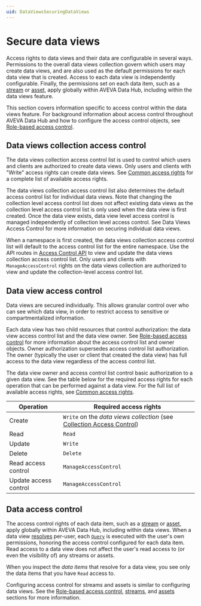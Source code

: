 ```yaml
---
uid: DataViewsSecuringDataViews
---
```


# Secure data views

Access rights to data views and their data are configurable in several ways. Permissions to the overall data views collection govern which users may create data views, and are also used as the default permissions for each data view that is created. Access to each data view is independently configurable. Finally, the permissions set on each data item, such as a [stream](xref:sdsStreams) or [asset](xref:asset-and-asset-types-dev-guide), apply globally within AVEVA Data Hub, including within the data views feature.

This section covers information specific to access control within the data views feature. For background information about access control throughout AVEVA Data Hub and how to configure the access control objects, see [Role-based access control](xref:accessControl).

## Data views collection access control
The data views collection access control list is used to control which users and clients are authorized to create data views. Only users and clients with "Write" access rights can create data views. See [Common access rights](xref:accessControl#common-access-rights) for a complete list of available access rights.

The data views collection access control list also determines the default access control list for individual data views. Note that changing the collection level access control list does not affect existing data views as the collection level access control list is only used when the data view is first created. Once the data view exists, data view level access control is managed independently of collection level access control. See Data Views Access Control for more information on securing individual data views.

When a namespace is first created, the data views collection access control list will default to the access control list for the entire namespace. Use the API routes in [Access Control API](xref:data-views-access-control) to view and update the data views collection access control list. Only users and clients with `ManageAccessControl` rights on the data views collection are authorized to view and update the collection-level access control list.

## Data view access control
Data views are secured individually. This allows granular control over who can see which data view, in order to restrict access to sensitive or compartmentalized information.

Each data view has two child resources that control authorization: the data view access control list and the data view owner. See [Role-based access control](xref:accessControl) for more information about the access control list and owner objects. Owner authorization supersedes access control list authorization. The owner (typically the user or client that created the data view) has full access to the data view regardless of the access control list.

The data view owner and access control list control basic authorization to a given data view. See the table below for the required access rights for each operation that can be performed against a data view. For the full list of available access rights, see [Common access rights](xref:accessControl#common-access-rights).

| Operation | Required access rights |
|--|--|
| Create | `Write` on the _data views collection_ (see [Collection Access Control](xref:DataViewsSecuringDataViews#data-views-collection-access-control)) |
| Read | `Read` |
| Update | `Write` |
| Delete | `Delete` |
| Read access control | `ManageAccessControl` |
| Update access control | `ManageAccessControl` |

## Data access control
The access control rights of each data item, such as a [stream](xref:sdsStreams) or [asset](xref:asset-and-asset-types-dev-guide), apply globally within AVEVA Data Hub, including within data views. When a data view [resolves](xref:ResolvedDataView) per-user, each [`Query`](xref:DataViewsQueries) is executed with the user's own permissions, honoring the access control configured for each data item. Read access to a data view does not affect the user's read access to (or even the visibility of) any streams or assets.

When you inspect the _data items_ that resolve for a data view, you see only the data items that you have `Read` access to.

Configuring access control for streams and assets is similar to configuring data views. See the [Role-based access control](xref:accessControl), [streams](xref:sdsStreams), and [assets](xref:asset-and-asset-types-dev-guide) sections for more information.
